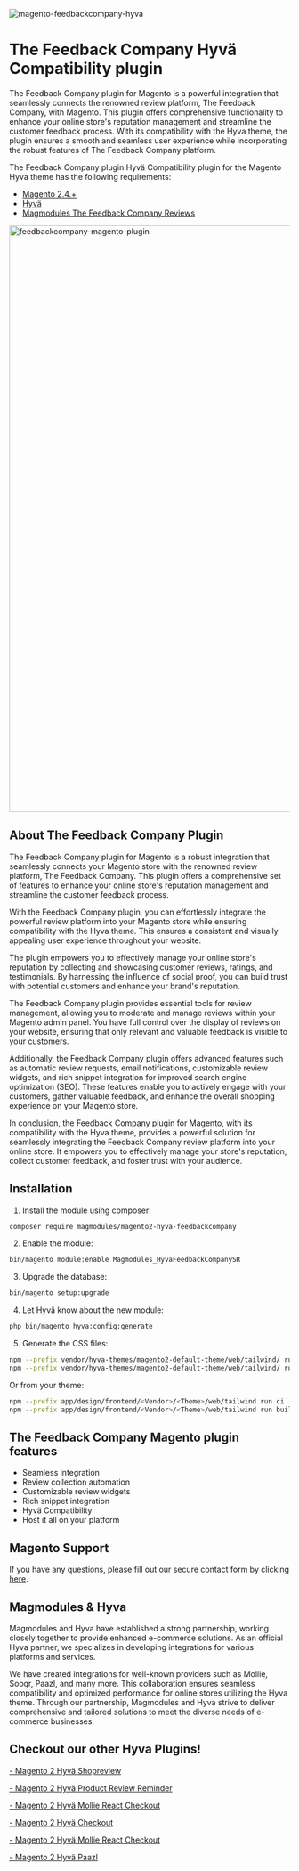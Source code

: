 
![magento-feedbackcompany-hyva](https://github.com/magmodules/magento2-feedbackcompany-hyva/assets/24823946/6084074b-36bf-43e3-a34c-cdd6c2dcbc09)

# The Feedback Company Hyvä Compatibility plugin

The Feedback Company plugin for Magento is a powerful integration that seamlessly connects the renowned review platform, The Feedback Company, with Magento. This plugin offers comprehensive functionality to enhance your online store's reputation management and streamline the customer feedback process. With its compatibility with the Hyva theme, the plugin ensures a smooth and seamless user experience while incorporating the robust features of The Feedback Company platform.


The Feedback Company plugin Hyvä Compatibility plugin for the Magento Hyva theme has the following requirements:
- [Magento 2.4.+](https://github.com/magento/magento2)
- [Hyvä](https://github.com/hyva-themes)
- [Magmodules The Feedback Company Reviews](https://www.magmodules.eu/magento2-feedbackcompany-reviews.html)    


<img width="1054" alt="feedbackcompany-magento-plugin" src="https://github.com/magmodules/magento2-feedbackcompany-hyva/assets/24823946/282a1ced-88a7-483d-9751-b5c0bb45cb85">



## About The Feedback Company Plugin

The Feedback Company plugin for Magento is a robust integration that seamlessly connects your Magento store with the renowned review platform, The Feedback Company. This plugin offers a comprehensive set of features to enhance your online store's reputation management and streamline the customer feedback process.

With the Feedback Company plugin, you can effortlessly integrate the powerful review platform into your Magento store while ensuring compatibility with the Hyva theme. This ensures a consistent and visually appealing user experience throughout your website.

The plugin empowers you to effectively manage your online store's reputation by collecting and showcasing customer reviews, ratings, and testimonials. By harnessing the influence of social proof, you can build trust with potential customers and enhance your brand's reputation.

The Feedback Company plugin provides essential tools for review management, allowing you to moderate and manage reviews within your Magento admin panel. You have full control over the display of reviews on your website, ensuring that only relevant and valuable feedback is visible to your customers.

Additionally, the Feedback Company plugin offers advanced features such as automatic review requests, email notifications, customizable review widgets, and rich snippet integration for improved search engine optimization (SEO). These features enable you to actively engage with your customers, gather valuable feedback, and enhance the overall shopping experience on your Magento store.

In conclusion, the Feedback Company plugin for Magento, with its compatibility with the Hyva theme, provides a powerful solution for seamlessly integrating the Feedback Company review platform into your online store. It empowers you to effectively manage your store's reputation, collect customer feedback, and foster trust with your audience.

## Installation

1. Install the module using composer: 

```bash
composer require magmodules/magento2-hyva-feedbackcompany
```

2. Enable the module:

```bash
bin/magento module:enable Magmodules_HyvaFeedbackCompanySR
```

3. Upgrade the database:

```bash
bin/magento setup:upgrade
```

4. Let Hyvä know about the new module:

```bash
php bin/magento hyva:config:generate
```

5. Generate the CSS files:

```bash
npm --prefix vendor/hyva-themes/magento2-default-theme/web/tailwind/ run ci
npm --prefix vendor/hyva-themes/magento2-default-theme/web/tailwind/ run build-prod
```

Or from your theme:

```bash
npm --prefix app/design/frontend/<Vendor>/<Theme>/web/tailwind run ci
npm --prefix app/design/frontend/<Vendor>/<Theme>/web/tailwind run build-prod
```

## The Feedback Company Magento plugin features

- Seamless integration
- Review collection automation
- Customizable review widgets
- Rich snippet integration
- Hyvä Compatibility
- Host it all on your platform


## Magento Support

If you have any questions, please fill out our secure contact form by clicking [here](https://www.magmodules.eu/support-form.html).

## Magmodules & Hyva

Magmodules and Hyva have established a strong partnership, working closely together to provide enhanced e-commerce solutions. As an official Hyva partner, we specializes in developing integrations for various platforms and services. 

We have created integrations for well-known providers such as Mollie, Sooqr, Paazl, and many more. This collaboration ensures seamless compatibility and optimized performance for online stores utilizing the Hyva theme. Through our partnership, Magmodules and Hyva strive to deliver comprehensive and tailored solutions to meet the diverse needs of e-commerce businesses.



## Checkout our other Hyva Plugins!

[- Magento 2 Hyvä Shopreview](#) 
 
[- Magento 2 Hyvä Product Review Reminder](#) 

[- Magento 2 Hyvä Mollie React Checkout](#) 

[- Magento 2 Hyvä Checkout](#) 

[- Magento 2 Hyvä Mollie React Checkout](#) 

[- Magento 2 Hyvä Paazl](#) 
